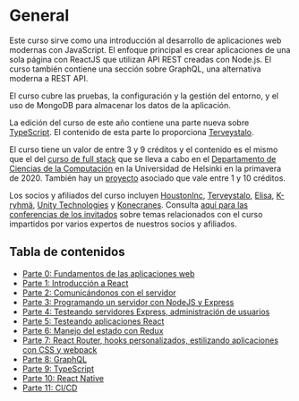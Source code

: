 # General

Este curso sirve como una introducción al desarrollo de aplicaciones web modernas con JavaScript. El enfoque principal es crear aplicaciones de una sola página con ReactJS que utilizan API REST creadas con Node.js. El curso también contiene una sección sobre GraphQL, una alternativa moderna a REST API.

El curso cubre las pruebas, la configuración y la gestión del entorno, y el uso de MongoDB para almacenar los datos de la aplicación.

La edición del curso de este año contiene una parte nueva sobre [TypeScript](). El contenido de esta parte lo proporciona [Terveystalo](https://www.terveystalo.com/fi/Yritystietoa/Terveystalo-tyontantajana/Digital-Health/).

El curso tiene un valor de entre 3 y 9 créditos y el contenido es el mismo que el del [curso de full stack](https://fullstack-hy2020.github.io/) que se lleva a cabo en el [Departamento de Ciencias de la Computación](https://www.helsinki.fi/en/computer-science) en la Universidad de Helsinki en la primavera de 2020. También hay un [proyecto](https://fullstackopen.com/osa0/yleista#full-stack-harjoitustyo) asociado que vale entre 1 y 10 créditos.

Los socios y afiliados del curso incluyen [HoustonInc](https://www.houston-inc.com/), [Terveystalo](https://www.terveystalo.com/fi/Yritystietoa/Terveystalo-tyontantajana/Digital-Health/), [Elisa](https://elisa.fi/), [K-ryhmä](https://www.kesko.fi/), [Unity Technologies](https://www.instagram.com/unitytechnologies/?hl=en) y [Konecranes](https://careers.konecranes.com/Konecranes/). Consulta [aquí para las conferencias de los invitados](https://www.youtube.com/watch?v=BZexOyQZMMc&list=PLumQiZ25uijis31zaRL7rhzLalSwLqUtm) sobre temas relacionados con el curso impartidos por varios expertos de nuestros socios y afiliados.

## Tabla de contenidos

- [Parte 0: Fundamentos de las aplicaciones web](src\content\0\es\part0.md)
- [Parte 1: Introducción a React]()
- [Parte 2: Comunicándonos con el servidor]()
- [Parte 3: Programando un servidor con NodeJS y Express]()
- [Parte 4: Testeando servidores Express, administración de usuarios]()
- [Parte 5: Testeando aplicaciones React]()
- [Parte 6: Manejo del estado con Redux]()
- [Parte 7: React Router, hooks personalizados, estilizando aplicaciones con CSS y webpack]()
- [Parte 8: GraphQL]()
- [Parte 9: TypeScript]()
- [Parte 10: React Native]()
- [Parte 11: CI/CD]()

